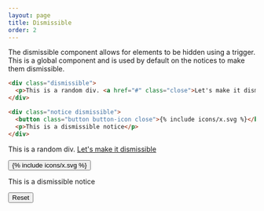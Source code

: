 ```yaml
---
layout: page
title: Dismissible
order: 2
---
```


The dismissible component allows for elements to be hidden using a trigger. This is a global component and is used by default on the notices to make them dismissible.

```html
<div class="dismissible">
  <p>This is a random div. <a href="#" class="close">Let's make it dismissible</a></p>
</div>

<div class="notice dismissible">
  <button class="button button-icon close">{% include icons/x.svg %}</button>
  <p>This is a dismissible notice</p>
</div>
```

<div class="demo demo-1">
  <div class="dismissible">
    <p>This is a random div. <a href="#" class="close">Let's make it dismissible</a></p>
  </div>
  <div class="notice dismissible">
    <button class="button button-icon close">{% include icons/x.svg %}</button>
    <p>This is a dismissible notice</p>
  </div>
  <button class="button small" onclick="dismissible.showAll('.demo-1');">Reset</button>
</div>
